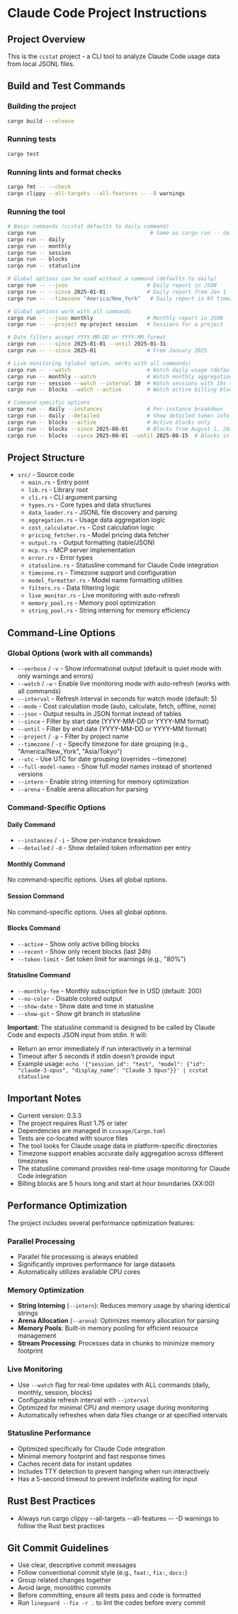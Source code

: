 # Claude Code Project Instructions

## Project Overview
This is the `ccstat` project - a CLI tool to analyze Claude Code usage data from local JSONL files.

## Build and Test Commands

### Building the project
```bash
cargo build --release
```

### Running tests
```bash
cargo test
```

### Running lints and format checks
```bash
cargo fmt -- --check
cargo clippy --all-targets --all-features -- -D warnings
```

### Running the tool
```bash
# Basic commands (ccstat defaults to daily command)
cargo run                                    # Same as cargo run -- daily
cargo run -- daily
cargo run -- monthly
cargo run -- session
cargo run -- blocks
cargo run -- statusline

# Global options can be used without a command (defaults to daily)
cargo run -- --json                         # Daily report in JSON
cargo run -- --since 2025-01-01             # Daily report from Jan 1
cargo run -- --timezone "America/New_York"   # Daily report in NY timezone

# Global options work with all commands
cargo run -- --json monthly                 # Monthly report in JSON
cargo run -- --project my-project session   # Sessions for a project

# Date filters accept YYYY-MM-DD or YYYY-MM format
cargo run -- --since 2025-01-01 --until 2025-01-31
cargo run -- --since 2025-01                # From January 2025

# Live monitoring (global option, works with all commands)
cargo run -- --watch                        # Watch daily usage (default)
cargo run -- monthly --watch                # Watch monthly aggregations
cargo run -- session --watch --interval 10  # Watch sessions with 10s refresh
cargo run -- blocks --watch --active        # Watch active billing blocks

# Command-specific options
cargo run -- daily --instances              # Per-instance breakdown
cargo run -- daily --detailed               # Show detailed token info
cargo run -- blocks --active                # Active blocks only
cargo run -- blocks --since 2025-08-01      # Blocks from August 1, 2025
cargo run -- blocks --since 2025-08-01 --until 2025-08-15  # Blocks in date range
```

## Project Structure
- `src/` - Source code
  - `main.rs` - Entry point
  - `lib.rs` - Library root
  - `cli.rs` - CLI argument parsing
  - `types.rs` - Core types and data structures
  - `data_loader.rs` - JSONL file discovery and parsing
  - `aggregation.rs` - Usage data aggregation logic
  - `cost_calculator.rs` - Cost calculation logic
  - `pricing_fetcher.rs` - Model pricing data fetcher
  - `output.rs` - Output formatting (table/JSON)
  - `mcp.rs` - MCP server implementation
  - `error.rs` - Error types
  - `statusline.rs` - Statusline command for Claude Code integration
  - `timezone.rs` - Timezone support and configuration
  - `model_formatter.rs` - Model name formatting utilities
  - `filters.rs` - Data filtering logic
  - `live_monitor.rs` - Live monitoring with auto-refresh
  - `memory_pool.rs` - Memory pool optimization
  - `string_pool.rs` - String interning for memory efficiency

## Command-Line Options

### Global Options (work with all commands)
- `--verbose` / `-v` - Show informational output (default is quiet mode with only warnings and errors)
- `--watch` / `-w` - Enable live monitoring mode with auto-refresh (works with all commands)
- `--interval` - Refresh interval in seconds for watch mode (default: 5)
- `--mode` - Cost calculation mode (auto, calculate, fetch, offline, none)
- `--json` - Output results in JSON format instead of tables
- `--since` - Filter by start date (YYYY-MM-DD or YYYY-MM format)
- `--until` - Filter by end date (YYYY-MM-DD or YYYY-MM format)
- `--project` / `-p` - Filter by project name
- `--timezone` / `-z` - Specify timezone for date grouping (e.g., "America/New_York", "Asia/Tokyo")
- `--utc` - Use UTC for date grouping (overrides --timezone)
- `--full-model-names` - Show full model names instead of shortened versions
- `--intern` - Enable string interning for memory optimization
- `--arena` - Enable arena allocation for parsing

### Command-Specific Options

#### Daily Command
- `--instances` / `-i` - Show per-instance breakdown
- `--detailed` / `-d` - Show detailed token information per entry

#### Monthly Command
No command-specific options. Uses all global options.

#### Session Command
No command-specific options. Uses all global options.

#### Blocks Command
- `--active` - Show only active billing blocks
- `--recent` - Show only recent blocks (last 24h)
- `--token-limit` - Set token limit for warnings (e.g., "80%")

#### Statusline Command
- `--monthly-fee` - Monthly subscription fee in USD (default: 200)
- `--no-color` - Disable colored output
- `--show-date` - Show date and time in statusline
- `--show-git` - Show git branch in statusline

**Important**: The statusline command is designed to be called by Claude Code and expects JSON input from stdin. It will:
- Return an error immediately if run interactively in a terminal
- Timeout after 5 seconds if stdin doesn't provide input
- Example usage: `echo '{"session_id": "test", "model": {"id": "claude-3-opus", "display_name": "Claude 3 Opus"}}' | ccstat statusline`

## Important Notes
- Current version: 0.3.3
- The project requires Rust 1.75 or later
- Dependencies are managed in `ccusage/Cargo.toml`
- Tests are co-located with source files
- The tool looks for Claude usage data in platform-specific directories
- Timezone support enables accurate daily aggregation across different timezones
- The statusline command provides real-time usage monitoring for Claude Code integration
- Billing blocks are 5 hours long and start at hour boundaries (XX:00)

## Performance Optimization

The project includes several performance optimization features:

### Parallel Processing
- Parallel file processing is always enabled
- Significantly improves performance for large datasets
- Automatically utilizes available CPU cores

### Memory Optimization
- **String Interning** (`--intern`): Reduces memory usage by sharing identical strings
- **Arena Allocation** (`--arena`): Optimizes memory allocation for parsing
- **Memory Pools**: Built-in memory pooling for efficient resource management
- **Stream Processing**: Processes data in chunks to minimize memory footprint

### Live Monitoring
- Use `--watch` flag for real-time updates with ALL commands (daily, monthly, session, blocks)
- Configurable refresh interval with `--interval`
- Optimized for minimal CPU and memory usage during monitoring
- Automatically refreshes when data files change or at specified intervals

### Statusline Performance
- Optimized specifically for Claude Code integration
- Minimal memory footprint and fast response times
- Caches recent data for instant updates
- Includes TTY detection to prevent hanging when run interactively
- Has a 5-second timeout to prevent indefinite waiting for input

## Rust Best Practices
- Always run cargo clippy --all-targets --all-features -- -D warnings to follow the Rust best practices

## Git Commit Guidelines
- Use clear, descriptive commit messages
- Follow conventional commit style (e.g., `feat:`, `fix:`, `docs:`)
- Group related changes together
- Avoid large, monolithic commits
- Before committing, ensure all tests pass and code is formatted
- Run `lineguard --fix -r .` to lint the codes before every commit
